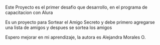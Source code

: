 Este Proyecto es el primer desafio que desarrollo, en el programa de capacitacion con Alura

Es un proyecto para Sortear el Amigo Secreto y debe primero agregarse una lista de amigos y despues se sortea los amigos

Espero mejorar en mi aprendizaje, la autora es Alejandra Morales O.
